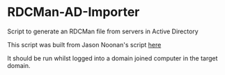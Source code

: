 # RDCMan-AD-Importer
Script to generate an RDCMan file from servers in Active Directory

This script was built from Jason Noonan's script [here](https://www.pdq.com/blog/rdcman-file-powershell/)

It should be run whilst logged into a domain joined computer in the target domain.
